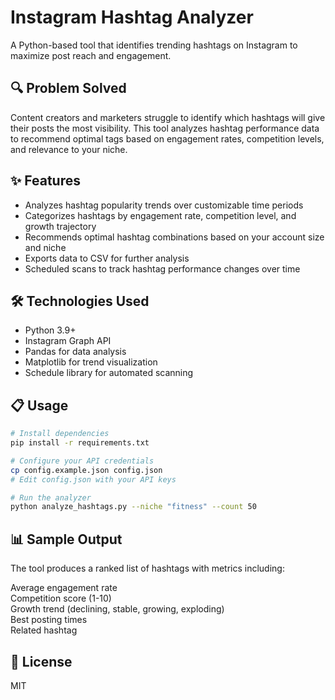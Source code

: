 # Instagram Hashtag Analyzer

A Python-based tool that identifies trending hashtags on Instagram to maximize post reach and engagement.

## 🔍 Problem Solved

Content creators and marketers struggle to identify which hashtags will give their posts the most visibility. This tool analyzes hashtag performance data to recommend optimal tags based on engagement rates, competition levels, and relevance to your niche.

## ✨ Features

- Analyzes hashtag popularity trends over customizable time periods
- Categorizes hashtags by engagement rate, competition level, and growth trajectory
- Recommends optimal hashtag combinations based on your account size and niche
- Exports data to CSV for further analysis
- Scheduled scans to track hashtag performance changes over time

## 🛠️ Technologies Used

- Python 3.9+
- Instagram Graph API
- Pandas for data analysis
- Matplotlib for trend visualization
- Schedule library for automated scanning

## 📋 Usage

```bash
# Install dependencies
pip install -r requirements.txt

# Configure your API credentials
cp config.example.json config.json
# Edit config.json with your API keys

# Run the analyzer
python analyze_hashtags.py --niche "fitness" --count 50
```
## 📊 Sample Output
The tool produces a ranked list of hashtags with metrics including:

Average engagement rate  
Competition score (1-10)  
Growth trend (declining, stable, growing, exploding)  
Best posting times  
Related hashtag  
## 📝 License
MIT
